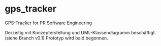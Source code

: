 # gps_tracker
GPS-Tracker for PR Software Engineering

Derzeitig mit Konzepterstellung und UML-Klassendiagramm beschäftigt. (siehe Branch v0.1) Prototyp wird bald begonnen.
